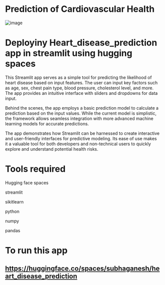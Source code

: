 #  Prediction of Cardiovascular Health
![image](https://videocdn.geeksforgeeks.org/geeksforgeeks/HeartDiseasePredictionDecisionTreeAlgorithm/HeartdiseasepredictionusingDecisionTree20220513143702.jpg)

# Deployiny Heart_disease_prediction app in streamlit using hugging spaces
This Streamlit app serves as a simple tool for predicting the likelihood of heart disease based on input features. The user can input key factors such as age, sex, chest pain type, blood pressure, cholesterol level, and more. The app provides an intuitive interface with sliders and dropdowns for data input.

Behind the scenes, the app employs a basic prediction model to calculate a prediction based on the input values. While the current model is simplistic, the framework allows seamless integration with more advanced machine learning models for accurate predictions.

The app demonstrates how Streamlit can be harnessed to create interactive and user-friendly interfaces for predictive modeling. Its ease of use makes it a valuable tool for both developers and non-technical users to quickly explore and understand potential health risks.

# Tools required
Hugging face spaces

streamlit

sikitlearn

python

numpy

pandas
# To run this app
## https://huggingface.co/spaces/subhaganesh/heart_disease_prediction
